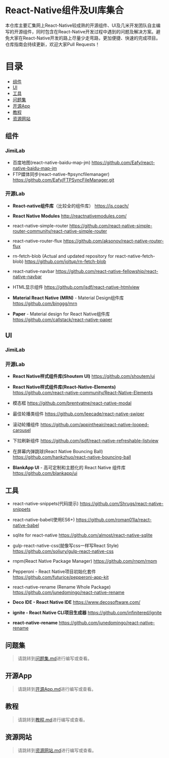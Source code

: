 # React-Native组件及UI库集合
本仓库主要汇集网上React-Native较成熟的开源组件、UI及几米开发团队自主编写的开源组件，同时包含在React-Native开发过程中遇到的问题及解决方案。避免大家在React-Native开发的路上尽量少走弯路，更加便捷、快速的完成项目。
<br/>仓库指南会持续更新，欢迎大家Pull Requests！</br>

# 目录
* [组件](#组件)
* [UI](#UI)
* [工具](#工具)
* [问题集](#问题集)
* [开源App](#开源App)
* [教程](#教程)
* [资源网站](#资源网站)

## 组件
### JimiLab
* 百度地图(react-native-baidu-map-jm)
https://github.com/Eafy/react-native-baidu-map-jm
* FTP媒体同步(react-native-ftpsyncfilemanager)
https://github.com/Eafy/FTPSyncFileManager.git

### 开源Lab
* **React-native组件库**（比较全的组件库）
https://js.coach/

* **React Native Modules**
http://reactnativemodules.com/

* react-native-simple-router
https://github.com/react-native-simple-router-community/react-native-simple-router

* react-native-router-flux
https://github.com/aksonov/react-native-router-flux

* rn-fetch-blob (Actual and updated repository for react-native-fetch-blob)
https://github.com/joltup/rn-fetch-blob

* react-native-navbar
https://github.com/react-native-fellowship/react-native-navbar

* HTML显示组件
https://github.com/jsdf/react-native-htmlview

* **Material React Native (MRN)** - Material Design组件库
https://github.com/binggg/mrn

* **Paper** - Material design for React Native组件库
https://github.com/callstack/react-native-paper

## UI
### JimiLab

### 开源Lab
* **React Native样式组件库(Shoutem UI)**
https://github.com/shoutem/ui

* **React Native样式组件库(React-Native-Elements)**
https://github.com/react-native-community/React-Native-Elements

* 模态框
https://github.com/brentvatne/react-native-modal

* 最佳轮播类组件
https://github.com/leecade/react-native-swiper

* 滚动轮播组件
https://github.com/appintheair/react-native-looped-carousel

* 下拉刷新组件
https://github.com/jsdf/react-native-refreshable-listview

* 在屏幕内弹跳球(React Native Bouncing Ball)
https://github.com/hankzhuo/react-native-bouncing-ball

* **BlankApp UI** - 高可定制和主题化的 React Native 组件库
https://github.com/blankapp/ui

## 工具
* react-native-snippets(代码提示)
https://github.com/Shrugs/react-native-snippets

* react-native-babel(使用ES6+)
https://github.com/roman01la/react-native-babel

* sqlite for react-native
https://github.com/almost/react-native-sqlite

* gulp-react-native-css(就像写css一样写React Style)
https://github.com/soliury/gulp-react-native-css

* rnpm(React Native Package Manager)
https://github.com/rnpm/rnpm

* Pepperoni - React Native项目初始化套件
https://github.com/futurice/pepperoni-app-kit

* react-native-rename (Rename Whole Package)
https://github.com/junedomingo/react-native-rename

* **Deco IDE - React Native IDE**
https://www.decosoftware.com/

* **ignite - React Native CLI项目生成器**
https://github.com/infinitered/ignite

* **react-native-rename**
https://github.com/junedomingo/react-native-rename

## 问题集
> 请跳转到[问题集.md](问题集.md)进行编写或查看。
## 开源App
> 请跳转到[开源App.md](开源App.md)进行编写或查看。
## 教程
> 请跳转到[教程.md](教程.md)进行编写或查看。
## 资源网站
> 请跳转到[资源网站.md](资源网站.md)进行编写或查看。
